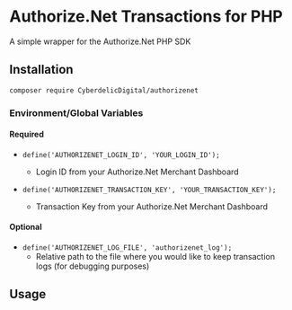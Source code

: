 # Authorize.Net Transactions for PHP
A simple wrapper for the Authorize.Net PHP SDK

## **Installation**
`composer require CyberdelicDigital/authorizenet`

### **Environment/Global Variables**
#### Required
* `define('AUTHORIZENET_LOGIN_ID', 'YOUR_LOGIN_ID');`
    * Login ID from your Authorize.Net Merchant Dashboard

* `define('AUTHORIZENET_TRANSACTION_KEY', 'YOUR_TRANSACTION_KEY');`
    * Transaction Key from your Authorize.Net Merchant Dashboard

#### Optional
* `define('AUTHORIZENET_LOG_FILE', 'authorizenet_log');`
    * Relative path to the file where you would like to keep transaction logs (for debugging purposes)

## **Usage**
